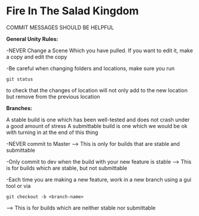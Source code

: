 # Fire In The Salad Kingdom

COMMIT MESSAGES SHOULD BE HELPFUL

<b>General Unity Rules:</b>

-NEVER Change a Scene Which you have pulled. If you want to edit it, make a copy and edit the copy

-Be careful when changing folders and locations, make sure you run 

    git status
 
 to check that the changes of location will not only add to the new location but remove from the previous
location

<b>Branches:</b>

A stable build is one which has been well-tested and does not crash under a good amount of stress
A submittable build is one which we would be ok with turning in at the end of this thing

-NEVER commit to Master  --> This is only for builds that are stable and submittable

-Only commit to dev when the build with your new feature is stable --> This is for builds which are stable, but not submittable

-Each time you are making a new feature, work in a new branch using a gui tool or via
    
    git checkout -b <branch-name>
    
 --> This is for builds which are neither stable nor submittable

